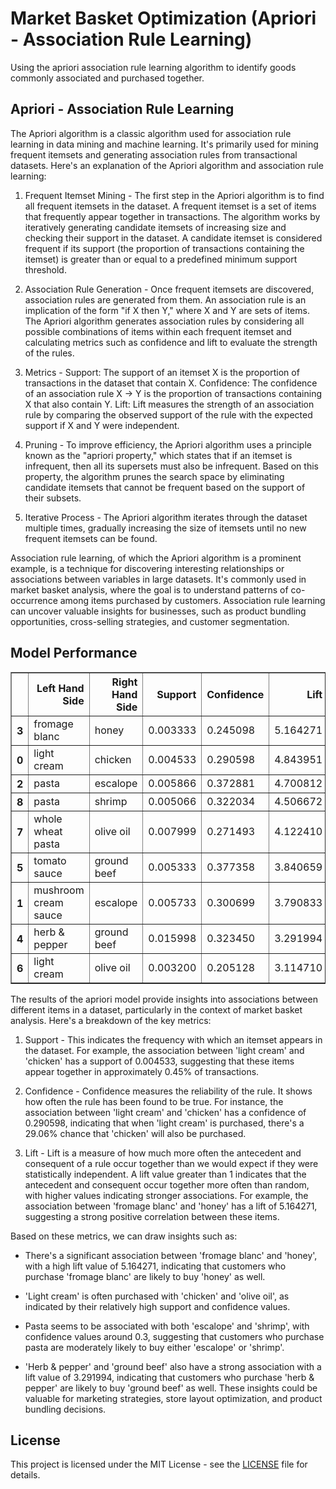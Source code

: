 # Market Basket Optimization (Apriori - Association Rule Learning)

Using the apriori association rule learning algorithm to identify goods commonly associated and purchased together.

## Apriori - Association Rule Learning

The Apriori algorithm is a classic algorithm used for association rule learning in data mining and machine learning. It's primarily used for mining frequent itemsets and generating association rules from transactional datasets. Here's an explanation of the Apriori algorithm and association rule learning:

1. Frequent Itemset Mining - The first step in the Apriori algorithm is to find all frequent itemsets in the dataset. A frequent itemset is a set of items that frequently appear together in transactions.
The algorithm works by iteratively generating candidate itemsets of increasing size and checking their support in the dataset.
A candidate itemset is considered frequent if its support (the proportion of transactions containing the itemset) is greater than or equal to a predefined minimum support threshold.

2. Association Rule Generation - Once frequent itemsets are discovered, association rules are generated from them.
An association rule is an implication of the form "if X then Y," where X and Y are sets of items.
The Apriori algorithm generates association rules by considering all possible combinations of items within each frequent itemset and calculating metrics such as confidence and lift to evaluate the strength of the rules.

3. Metrics - Support: The support of an itemset X is the proportion of transactions in the dataset that contain X.
Confidence: The confidence of an association rule X → Y is the proportion of transactions containing X that also contain Y.
Lift: Lift measures the strength of an association rule by comparing the observed support of the rule with the expected support if X and Y were independent.

4. Pruning - To improve efficiency, the Apriori algorithm uses a principle known as the "apriori property," which states that if an itemset is infrequent, then all its supersets must also be infrequent.
Based on this property, the algorithm prunes the search space by eliminating candidate itemsets that cannot be frequent based on the support of their subsets.

5. Iterative Process - The Apriori algorithm iterates through the dataset multiple times, gradually increasing the size of itemsets until no new frequent itemsets can be found.

Association rule learning, of which the Apriori algorithm is a prominent example, is a technique for discovering interesting relationships or associations between variables in large datasets. It's commonly used in market basket analysis, where the goal is to understand patterns of co-occurrence among items purchased by customers. Association rule learning can uncover valuable insights for businesses, such as product bundling opportunities, cross-selling strategies, and customer segmentation.

## Model Performance

<div>
<style scoped>
    .dataframe tbody tr th:only-of-type {
        vertical-align: middle;
    }

    .dataframe tbody tr th {
        vertical-align: top;
    }

    .dataframe thead th {
        text-align: right;
    }
</style>
<table border="1" class="dataframe">
  <thead>
    <tr style="text-align: right;">
      <th></th>
      <th>Left Hand Side</th>
      <th>Right Hand Side</th>
      <th>Support</th>
      <th>Confidence</th>
      <th>Lift</th>
    </tr>
  </thead>
  <tbody>
    <tr>
      <th>3</th>
      <td>fromage blanc</td>
      <td>honey</td>
      <td>0.003333</td>
      <td>0.245098</td>
      <td>5.164271</td>
    </tr>
    <tr>
      <th>0</th>
      <td>light cream</td>
      <td>chicken</td>
      <td>0.004533</td>
      <td>0.290598</td>
      <td>4.843951</td>
    </tr>
    <tr>
      <th>2</th>
      <td>pasta</td>
      <td>escalope</td>
      <td>0.005866</td>
      <td>0.372881</td>
      <td>4.700812</td>
    </tr>
    <tr>
      <th>8</th>
      <td>pasta</td>
      <td>shrimp</td>
      <td>0.005066</td>
      <td>0.322034</td>
      <td>4.506672</td>
    </tr>
    <tr>
      <th>7</th>
      <td>whole wheat pasta</td>
      <td>olive oil</td>
      <td>0.007999</td>
      <td>0.271493</td>
      <td>4.122410</td>
    </tr>
    <tr>
      <th>5</th>
      <td>tomato sauce</td>
      <td>ground beef</td>
      <td>0.005333</td>
      <td>0.377358</td>
      <td>3.840659</td>
    </tr>
    <tr>
      <th>1</th>
      <td>mushroom cream sauce</td>
      <td>escalope</td>
      <td>0.005733</td>
      <td>0.300699</td>
      <td>3.790833</td>
    </tr>
    <tr>
      <th>4</th>
      <td>herb &amp; pepper</td>
      <td>ground beef</td>
      <td>0.015998</td>
      <td>0.323450</td>
      <td>3.291994</td>
    </tr>
    <tr>
      <th>6</th>
      <td>light cream</td>
      <td>olive oil</td>
      <td>0.003200</td>
      <td>0.205128</td>
      <td>3.114710</td>
    </tr>
  </tbody>
</table>
</div>

The results of the apriori model provide insights into associations between different items in a dataset, particularly in the context of market basket analysis. Here's a breakdown of the key metrics:

1. Support - This indicates the frequency with which an itemset appears in the dataset. For example, the association between 'light cream' and 'chicken' has a support of 0.004533, suggesting that these items appear together in approximately 0.45% of transactions.

2. Confidence - Confidence measures the reliability of the rule. It shows how often the rule has been found to be true. For instance, the association between 'light cream' and 'chicken' has a confidence of 0.290598, indicating that when 'light cream' is purchased, there's a 29.06% chance that 'chicken' will also be purchased.

3. Lift - Lift is a measure of how much more often the antecedent and consequent of a rule occur together than we would expect if they were statistically independent. A lift value greater than 1 indicates that the antecedent and consequent occur together more often than random, with higher values indicating stronger associations. For example, the association between 'fromage blanc' and 'honey' has a lift of 5.164271, suggesting a strong positive correlation between these items.

Based on these metrics, we can draw insights such as:

- There's a significant association between 'fromage blanc' and 'honey', with a high lift value of 5.164271, indicating that customers who purchase 'fromage blanc' are likely to buy 'honey' as well.

- 'Light cream' is often purchased with 'chicken' and 'olive oil', as indicated by their relatively high support and confidence values.

- Pasta seems to be associated with both 'escalope' and 'shrimp', with confidence values around 0.3, suggesting that customers who purchase pasta are moderately likely to buy either 'escalope' or 'shrimp'.

- 'Herb & pepper' and 'ground beef' also have a strong association with a lift value of 3.291994, indicating that customers who purchase 'herb & pepper' are likely to buy 'ground beef' as well.
These insights could be valuable for marketing strategies, store layout optimization, and product bundling decisions.

## License

This project is licensed under the MIT License - see the [LICENSE](LICENSE) file for details.
